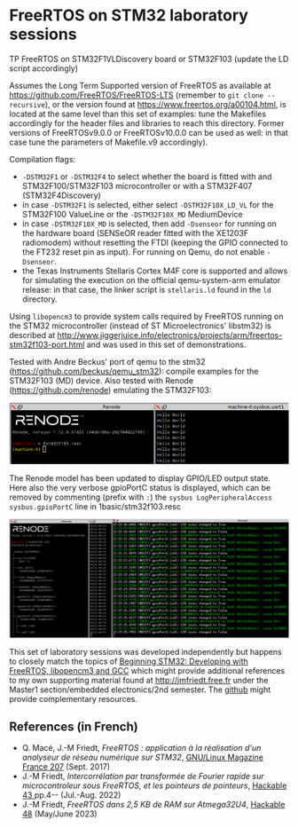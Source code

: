 # FreeRTOS on STM32 laboratory sessions

TP FreeRTOS on STM32F1VLDiscovery board or STM32F103 (update the LD script accordingly)

Assumes the Long Term Supported version of FreeRTOS as available at https://github.com/FreeRTOS/FreeRTOS-LTS 
(remember to ``git clone --recursive``), or the version found at https://www.freertos.org/a00104.html, is located at the same level than this set of examples: tune the Makefiles
accordingly for the header files and libraries to reach this directory. Former versions of FreeRTOSv9.0.0 or 
FreeRTOSv10.0.0 can be used as well: in that case tune the parameters of Makefile.v9 accordingly).

Compilation flags:
* ``-DSTM32F1`` or ``-DSTM32F4`` to select whether the board is fitted with and STM32F100/STM32F103 microcontroller
or with a STM32F407 (STM32F4Discovery)
* in case ``-DSTM32F1`` is selected, either select ``-DSTM32F10X_LD_VL`` for the STM32F100 ValueLine or the
``-DSTM32F10X_MD`` MediumDevice
* in case ``-DSTM32F10X_MD`` is selected, then add ``-Dsenseor`` for running on the hardware board (SENSeOR reader
fitted with the XE1203F radiomodem) without resetting the FTDI (keeping the GPIO connected to the FT232
reset pin as input). For running on Qemu, do not enable ``-Dsenseor``.
* the Texas Instruments Stellaris Cortex M4F core is supported and allows for simulating the execution
on the official qemu-system-arm emulator release: in that case, the linker script is ``stellaris.ld`` found in the ``ld`` directory.

Using ``libopencm3`` to provide system calls required by FreeRTOS running on the STM32 microcontroller (instead
of ST Microelectronics' libstm32) is described at http://www.jiggerjuice.info/electronics/projects/arm/freertos-stm32f103-port.html 
and was used in this set of demonstrations.

Tested with Andre Beckus' port of qemu to the stm32 (https://github.com/beckus/qemu_stm32): compile examples
for the STM32F103 (MD) device. Also tested with Renode (https://github.com/renode) emulating the STM32F103:

<img src="pictures/renode_uart.png">

The Renode model has been updated to display GPIO/LED output state. Here also the very verbose gpioPortC status is displayed,
which can be removed by commenting (prefix with ``:``) the ``sysbus LogPeripheralAccess sysbus.gpioPortC`` line
in 1basic/stm32f103.resc

<img src="pictures/renode_uart_and_port.png">

This set of laboratory sessions was developed independently but happens to closely match the topics of [Beginning STM32: Developing with FreeRTOS, libopencm3 and GCC](https://www.amazon.fr/Beginning-STM32-Developing-FreeRTOS-libopencm3/dp/1484236238) which might provide additional references to my own supporting material found at http://jmfriedt.free.fr under the Master1 section/embedded electronics/2nd semester. The
[github](https://github.com/ve3wwg/stm32f103c8t6) might provide complementary resources.

## References (in French)

* Q. Macé, J.-M Friedt, *FreeRTOS : application à la réalisation d'un analyseur de réseau 
numérique sur STM32*, <a href="http://jmfriedt.free.fr/lm_freertos.pdf">GNU/Linux Magazine France 
207</a> (Sept. 2017)
* J.-M Friedt, *Intercorrélation par transformée de Fourier rapide sur microcontroleur sous 
FreeRTOS, et les pointeurs de pointeurs*, <a href="http://jmfriedt.free.fr/lm_fft.pdf">Hackable 43 
</a>pp.4-- (Jul.-Aug. 2022)
* J.-M Friedt, *FreeRTOS dans 2,5 KB de RAM sur Atmega32U4*, <a href="http://jmfriedt.free.fr/hackable_atmega32u4.pdf">Hackable 48</a> (May/June 2023)
